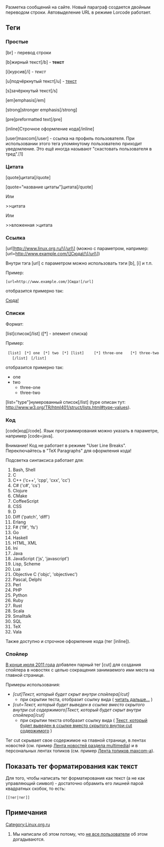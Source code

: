 Разметка сообщений на сайте. Новый параграф создается двойным переводом
строки. Автовыделение URL в режиме Lorcode работает.

## Теги

### Простые

\[br\] - перевод строки

\[b\]жирный текст\[/b\] - **текст**

\[i\]курсив\[/i\] - *текст*

\[u\]подчёркнутый текст\[/u\] - <u>текст</u>

\[s\]зачёркнутый текст\[/s\]

\[em\]emphasis\[/em\]

\[strong\]stronger emphasis\[/strong\]

\[pre\]preformatted text\[/pre\]

\[inline\]Строчное оформление кода\[/inline\]

\[user\]maxcom\[/user\] - ссылка на профиль пользователя. При
использовании этого тега упомянутому пользователю приходит
уведомление. Это ещё иногда называют "скастовать пользователя в
тред".\[1\]

### Цитата

\[quote\]цитата\[/quote\]

\[quote="название цитаты"\]цитата\[/quote\]

Или

\>\>цитата

Или

\>\>вложенная
\>цитата

### Ссылка

\[url\]http://www.linux.org.ru/\[/url\] (можно с параметром, например:
\[url=http://www.example.com/\]Сюда\!\[/url\])

Внутри тэга \[url\] с параметром можно использовать тэги \[b\], \[i\] и
т.п.

Пример:

`[url=http://www.example.com/]Сюда![/url]`

отобразится примерно так:

[Сюда\!](http://www.example.com)

### Списки

Формат:

\[list\]список\[/list\] (\[\*\] - элемент списка)

Пример:

` [list]`
` [*] one`
` [*] two`
` [*] [list] `
`   [*] three-one`
`   [*] three-two`
`   [/list]`
` [/list]`

отобразится примерно так:

  - one
  - two
      - three-one
      - three-two

\[list="type"\]нумерованный список\[/list\] (type описан тут:
<http://www.w3.org/TR/html401/struct/lists.html#type-values>).

### Код

\[code\]код\[/code\]. Язык программирования можно указать в параметре,
например \[code=java\].

Внимание\! Код не работает в режиме "User Line Breaks". Переключайтесь в
"TeX Paragraphs" для оформления кода\!

Подсветка синтаксиса работает для:

1.  Bash, Shell
2.  C
3.  C++ ('c++', 'cpp', 'cxx', 'cc')
4.  C\# ('c\#', 'cs')
5.  Clojure
6.  CMake
7.  CoffeeScript
8.  CSS
9.  D
10. Diff ('patch', 'diff')
11. Erlang
12. F\# ('f\#', 'fs')
13. Go
14. Haskell
15. HTML, XML
16. Ini
17. Java
18. JavaScript ('js', 'javascript')
19. Lisp, Scheme
20. Lua
21. Objective C ('objc', 'objectivec')
22. Pascal, Delphi
23. Perl
24. PHP
25. Python
26. Ruby
27. Rust
28. Scala
29. Smalltalk
30. SQL
31. TeX
32. Vala

Также доступно и строчное оформление кода (тег \[inline\]).

### Спойлер

[В конце июля 2011
года](https://www.linux.org.ru/forum/linux-org-ru/6565472) добавлен
парный тег \[cut\] для создания спойлера в новостях с целью сокращения
занимаемого ими места на главной странице.

Примеры использования:

  - *\[cut\]Текст, который будет скрыт внутри спойлера\[/cut\]*
      - при скрытии теста, отобразит ссылку вида ( <u>читать
        дальше...</u> )
  - *\[cut=Текст, который будет выведен в ссылке вместо скрытого внутри
    cut содержимого\]Текст, который будет скрыт внутри спойлера\[/cut\]*
      - при скрытии текста отобразит ссылку вида ( <u>Текст, который
        будет выведен в ссылке вместо скрытого внутри cut
        содержимого</u> )

Тег cut скрывает свое содержимое на главной странице, в лентах новостей
(см. пример [Лента новостей раздела
multimedia](http://www.linux.org.ru/news/multimedia/)) и в персональных
лентах топиков (см. пример [Лента топиков
maxcom-а](http://www.linux.org.ru/people/maxcom)).

## Показать тег форматирования как текст

Для того, чтобы написать тег форматирования как текст (а не как
управляющий символ) - достаточно обрамить его лишней парой
квадратных скобок, то есть:

    [[тег|тег]]

## Примечания

<references/>

[Category:Linux.org.ru](Category:Linux.org.ru)

1.  Мы написали об этом потому, что [не все
    пользователи](http://www.linux.org.ru/forum/lor-source/7635068)
    об этом догадываются.